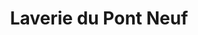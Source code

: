 ---
title: "Laverie du Pont Neuf"
url: /limogeslaundry_service-no/laverie-du-pont-neuf/
shop: blanchisserie
---